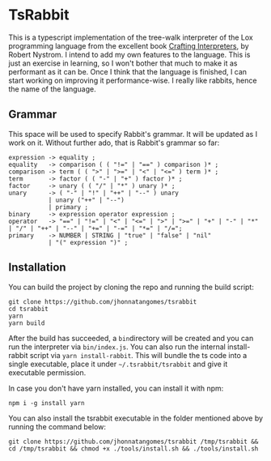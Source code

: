 # TsRabbit

This is a typescript implementation of the tree-walk interpreter of the Lox programming language from the excellent book [Crafting Interpreters], by Robert Nystrom. I intend to add my own features to the language. This is just an exercise in learning, so I won't bother that much to make it as performant as it can be. Once I think that the language is finished, I can start working on improving it performance-wise. I really like rabbits, hence the name of the language.

[crafting interpreters]: https://craftinginterpreters.com/

## Grammar

This space will be used to specify Rabbit's grammar. It will be updated as I work on it. Without further ado, that is Rabbit's grammar so far:

```
expression -> equality ;
equality   -> comparison ( ( "!=" | "==" ) comparison )* ;
comparison -> term ( ( ">" | ">=" | "<" | "<=" ) term )* ;
term       -> factor ( ( "-" | "+" ) factor )* ;
factor     -> unary ( ( "/" | "*" ) unary )* ;
unary      -> ( "-" | "!" | "++" | "--" ) unary
           | unary ("++" | "--")
           | primary ;
binary     -> expression operator expression ;
operator   -> "==" | "!=" | "<" | "<=" | ">" | ">=" | "+" | "-" | "*" | "/" | "++" | "--" | "+=" | "-=" | "*=" | "/=";
primary    -> NUMBER | STRING | "true" | "false" | "nil"
           | "(" expression ")" ;
```

## Installation

You can build the project by cloning the repo and running the build script:

```
git clone https://github.com/jhonnatangomes/tsrabbit
cd tsrabbit
yarn
yarn build
```

After the build has succeeded, a `bin`directory will be created and you can run the interpreter via `bin/index.js`. You can also run the internal install-rabbit script via `yarn install-rabbit`. This will bundle the ts code into a single executable, place it under `~/.tsrabbit/tsrabbit` and give it executable permission.

In case you don't have yarn installed, you can install it with npm:

```
npm i -g install yarn
```

You can also install the tsrabbit executable in the folder mentioned above by running the command below:

```
git clone https://github.com/jhonnatangomes/tsrabbit /tmp/tsrabbit && cd /tmp/tsrabbit && chmod +x ./tools/install.sh && ./tools/install.sh
```
